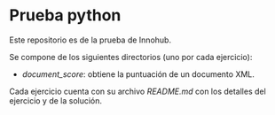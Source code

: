 # Prueba python
Este repositorio es de la prueba de Innohub.

Se compone de los siguientes directorios (uno por cada ejercicio):
* *document_score*: obtiene la puntuación de un documento XML.

Cada ejercicio cuenta con su archivo *README.md* con los detalles del ejercicio y de la solución.
